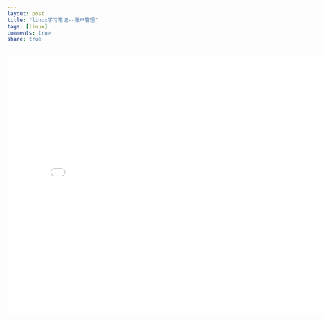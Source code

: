 ```yaml
---
layout: post
title: "linux学习笔记--账户管理"
tags: [linux]
comments: true
share: true
---
```



<iframe width="800" height="600" src="/assets/linux-base-note/account.swf" frameborder="0"> </iframe>
